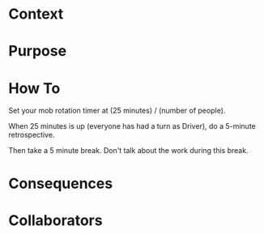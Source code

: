 # Context

# Purpose

# How To

Set your mob rotation timer at (25 minutes) / (number of people). 

When 25 minutes is up (everyone has had a turn as Driver), do a 5-minute retrospective.

Then take a 5 minute break. Don't talk about the work during this break.

# Consequences

# Collaborators

